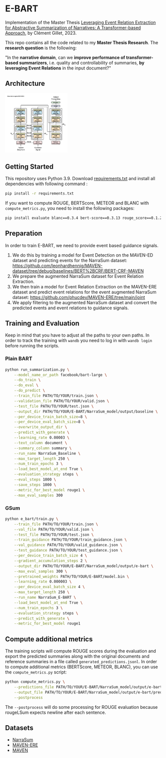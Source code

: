 # E-BART

Implementation of the Master Thesis [Leveraging Event Relation Extraction for Abstractive Summarization of Narratives: A Transformer-based Approach](https://drive.google.com/file/d/1siymb7ZUjV2eEBSF51tIDmV0mnFKAQHq/view?usp=sharing), by Clément Gillet, 2023.

This repo contains all the code related to my **Master Thesis Research**. The **research question** is the following: 

"In the **narrative domain**, can we **improve performance of transformer-based summarizers**, i.e. quality and controllability of summaries, **by leveraging Event Relations** in the input document?"

## Architecture
<img src="images/gsum.png" width="40%" height="40%" alt="Architecture" title="Architecture">


## Getting Started

This repository uses Python 3.9.
Download [requirements.txt](requirements.txt) and install all dependencies with following command : 

```bash
pip install -r requirements.txt
```

If you want to compute ROUGE, BERTScore, METEOR and BLANC with `compute_metrics.py`, you need to install the following packages:

```bash
pip install evaluate blanc==0.3.4 bert-score==0.3.13 rouge_score==0.1.2
```

## Preparation
In order to train E-BART, we need to provide event based guidance signals.
1. We do this by training a model for Event Detection on the MAVEN-ED dataset and predicting events for the NarraSum dataset: https://github.com/leonhardhennig/MAVEN-dataset/tree/debug/baselines/BERT%2BCRF/BERT-CRF-MAVEN
2. We prepare the augmented NarraSum dataset for Event Relation Extraction.
3. We then train a model for Event Relation Extraction on the MAVEN-ERE dataset and predict event relations for the event augmented NarraSum dataset: https://github.com/phucdev/MAVEN-ERE/tree/main/joint
4. We apply filtering to the augmented NarraSum dataset and convert the predicted events and event relations to guidance signals.


## Training and Evaluation
Keep in mind that you have to adjust all the paths to your own paths.
In order to track the training with `wandb` you need to log in with `wandb login` before running the scripts.

### Plain BART

```bash
python run_summarization.py \
    --model_name_or_path facebook/bart-large \
    --do_train \
    --do_eval \
    --do_predict \
    --train_file PATH/TO/YOUR/train.json \
    --validation_file PATH/TO/YOUR/valid.json \
    --test_file PATH/TO/YOUR/test.json \
    --output_dir PATH/TO/YOUR/E-BART/NarraSum_model/output/baseline \
    --per_device_train_batch_size=8 \
    --per_device_eval_batch_size=8 \
    --overwrite_output_dir \
    --predict_with_generate \
    --learning_rate 0.00003 \
    --text_column document \
    --summary_column summary \
    --run_name NarraSum_Baseline \
    --max_target_length 250 \
    --num_train_epochs 3 \
    --load_best_model_at_end True \
    --evaluation_strategy steps \
    --eval_steps 1000 \
    --save_steps 1000 \
    --metric_for_best_model rouge1 \
    --max_eval_samples 300
```

### GSum

```bash 
python e_bart/train.py \
    --train_file PATH/TO/YOUR/train.json \
    --val_file PATH/TO/YOUR/valid.json \
    --test_file PATH/TO/YOUR/test.json \
    --train_guidance PATH/TO/YOUR/train_guidance.json \
    --val_guidance PATH/TO/YOUR/valid_guidance.json \
    --test_guidance PATH/TO/YOUR/test_guidance.json \
    --per_device_train_batch_size 4 \
    --gradient_accumulation_steps 2 \
    --output_dir PATH/TO/YOUR/E-BART/NarraSum_model/output/e-bart \
    --max_eval_samples 300 \
    --pretrained_weights PATH/TO/YOUR/E-BART/model.bin \
    --learning_rate 0.000003 \
    --per_device_eval_batch_size 4 \
    --max_target_length 250 \
    --run_name NarraSum_E-BART \
    --load_best_model_at_end True \
    --num_train_epochs 3 \
    --evaluation_strategy steps \
    --predict_with_generate \
    --metric_for_best_model rouge1
```

## Compute additional metrics

The training scripts will compute ROUGE scores during the evaluation and export the predicted summaries along with the 
original documents and reference summaries in a file called `generated_predictions.jsonl`.
In order to compute additional metrics (BERTScore, METEOR, BLANC), you can use the `compute_metrics.py` script:

```bash
python compute_metrics.py \
    --predictions_file PATH/TO/YOUR/E-BART/NarraSum_model/output/e-bart/generated_predictions.jsonl \
    --output_file PATH/TO/YOUR/E-BART/NarraSum_model/output/e-bart/predictions_metrics.json \
    --postprocess
```
The `--postprocess` will do some processing for ROUGE evaluation because rougeLSum expects newline after each sentence.

## Datasets
- [NarraSum](https://github.com/zhaochaocs/narrasum)
- [MAVEN-ERE](https://github.com/THU-KEG/MAVEN-ERE)
- [MAVEN](https://github.com/THU-KEG/MAVEN-dataset)
